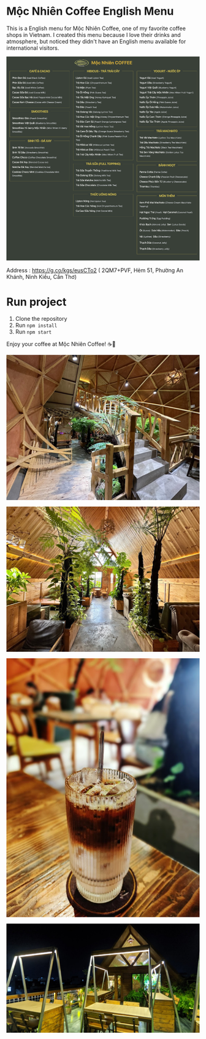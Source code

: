 # Mộc Nhiên Coffee English Menu


This  is a English menu for Mộc Nhiên Coffee, one of my favorite coffee shops in Vietnam. I created this menu because I love their drinks and atmosphere, but noticed they didn't have an English menu available for international visitors.

![Mộc Nhiên Coffee](img/menu.png)

Address : https://g.co/kgs/eusCTo2 ( 2QM7+PVF, Hẻm 51, Phường An Khánh, Ninh Kiều, Cần Thơ)

# Run project

1. Clone the repository
2. Run `npm install`
3. Run `npm start`
 




Enjoy your coffee at Mộc Nhiên Coffee! ☕️🌿



![Mộc Nhiên Coffee](img/mn_1.png)

![Mộc Nhiên Coffee](img/mn_2.png)

![Mộc Nhiên Coffee](img/mn_3.png)


![Mộc Nhiên Coffee](img/mn_4.png)